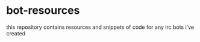 # bot-resources
this repository contains resources and snippets of code for any irc bots i've created
